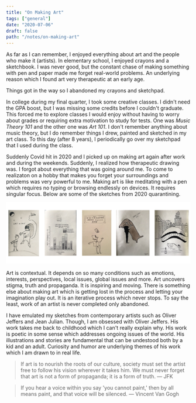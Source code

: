 ```yaml
---
title: "On Making Art"
tags: ["general"]
date: "2020-07-06"
draft: false
path: "/notes/on-making-art"
---
```

As far as I can remember, I enjoyed everything about art and the people who make it (artists). In elementary school, I enjoyed crayons and a sketchbook. I was never good, but the constant chase of making something with pen and paper made me forget real-world problems. An underlying reason which I found art very therapeutic at an early age.

Things got in the way so I abandoned my crayons and sketchpad.

In college during my final quarter, I took some creative classes. I didn't need the GPA boost, but I was missing some credits before I couldn't graduate. This forced me to explore classes I would enjoy without having to worry about grades or requiring extra motivation to study for tests. One was _Music Theory 101_ and the other one was _Art 101_. I don't remember anything about music theory, but I do remember things I drew, painted and sketched in my art class. To this day (after 8 years), I periodically go over my sketchpad that I used during the class.

Suddenly Covid hit in 2020 and I picked up on making art again after work and during the weekends. Suddenly, I realized how therapeutic drawing was. I forgot about everything that was going around me. To come to realizaton on a hobby that makes you forget your surroundings and problems was very powerful to me. Making art is like meditating with a pen which requires no typing or browsing endlessly on devices. It requires singular focus. Below are some of the sketches from 2020 quarantining.

<img src="../../images/art.png" alt="artwork"/>

Art is contextual. It depends on so many conditions such as emotions, interests, perspectives, local issues, global issues and more. Art uncovers stigma, truth and propaganda. It is inspiring and moving. There is something else about making art which is getting lost in the process and letting your imagination play out. It is an iterative process which never stops. To say the least, work of an artist is never completed only abandoned.

I have emulated my sketches from contemporary artists such as Oliver Jeffers and Jean Julian. Though, I am obsessed with Oliver Jeffers. His work takes me back to childhood which I can't really explain why. His work is poetic in some sense which addresses ongoing issues of the world. His illustrations and stories are fundamental that can be undestood both by a kid and an adult. Curiosity and humor are underlying themes of his work which I am drawn to in real life.

> If art is to nourish the roots of our culture, society must set the artist free to follow his vision wherever it takes him. We must never forget that art is not a form of propaganda; it is a form of truth. — JFK

> If you hear a voice within you say 'you cannot paint,' then by all means paint, and that voice will be silenced. — Vincent Van Gogh